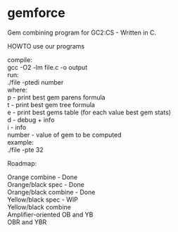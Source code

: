 gemforce
========

Gem combining program for GC2:CS - Written in C.


HOWTO use our programs

compile:  
  gcc -O2 -lm file.c -o output  
run:  
  ./file -ptedi number  
where:  
  p - print best gem parens formula  
  t - print best gem tree formula  
  e - print best gems table (for each value best gem stats)  
  d - debug + info  
  i - info  
  number - value of gem to be computed  
example:  
  ./file -pte 32  


Roadmap:

Orange combine - Done  
Orange/black spec - Done  
Orange/black combine - Done  
Yellow/black spec - WIP  
Yellow/black combine  
Amplifier-oriented OB and YB  
OBR and YBR
